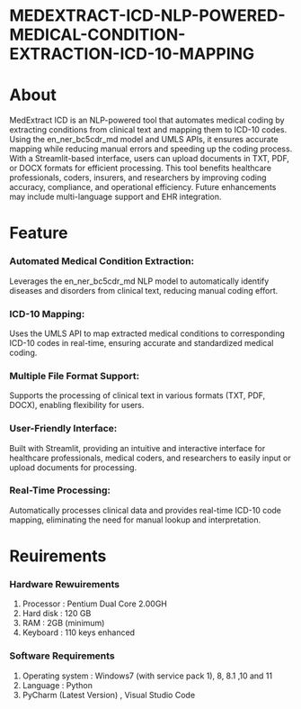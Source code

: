 # MEDEXTRACT-ICD-NLP-POWERED-MEDICAL-CONDITION-EXTRACTION-ICD-10-MAPPING

# About
MedExtract ICD is an NLP-powered tool that automates medical coding by extracting conditions from clinical text and mapping them to ICD-10 codes. Using the en_ner_bc5cdr_md model and UMLS APIs, it ensures accurate mapping while reducing manual errors and speeding up the coding process. With a Streamlit-based interface, users can upload documents in TXT, PDF, or DOCX formats for efficient processing. This tool benefits healthcare professionals, coders, insurers, and researchers by improving coding accuracy, compliance, and operational efficiency. Future enhancements may include multi-language support and EHR integration.

# Feature
### Automated Medical Condition Extraction:
Leverages the en_ner_bc5cdr_md NLP model to automatically identify diseases and disorders from clinical text, reducing manual coding effort.

### ICD-10 Mapping: 
Uses the UMLS API to map extracted medical conditions to corresponding ICD-10 codes in real-time, ensuring accurate and standardized medical coding.

### Multiple File Format Support: 
Supports the processing of clinical text in various formats (TXT, PDF, DOCX), enabling flexibility for users.

### User-Friendly Interface: 
Built with Streamlit, providing an intuitive and interactive interface for healthcare professionals, medical coders, and researchers to easily input or upload documents for processing.

### Real-Time Processing: 
Automatically processes clinical data and provides real-time ICD-10 code mapping, eliminating the need for manual lookup and interpretation.

# Reuirements
### Hardware Rewuirements
1. Processor : Pentium Dual Core 2.00GH
2. Hard disk : 120 GB
3. RAM : 2GB (minimum)
4. Keyboard : 110 keys enhanced

### Software Requirements
1. Operating system : Windows7 (with service pack 1), 8, 8.1 ,10 and 11
2. Language : Python
3. PyCharm (Latest Version) , Visual Studio Code

